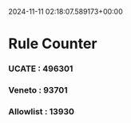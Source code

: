 2024-11-11 02:18:07.589173+00:00
# Rule Counter 
 ### UCATE : 496301

 ### Veneto : 93701

 ### Allowlist : 13930